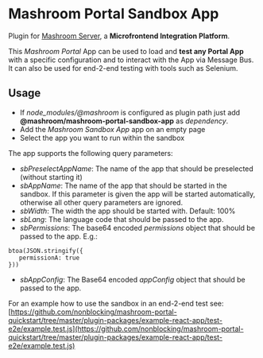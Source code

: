 
# Mashroom Portal Sandbox App

Plugin for [Mashroom Server](https://www.mashroom-server.com), a **Microfrontend Integration Platform**.

This _Mashroom Portal_ App can be used to load and **test any Portal App** with a specific configuration and to interact with the App via Message Bus.
It can also be used for end-2-end testing with tools such as Selenium.

## Usage

 * If *node_modules/@mashroom* is configured as plugin path just add **@mashroom/mashroom-portal-sandbox-app** as *dependency*.
 * Add the _Mashroom Sandbox App_ app on an empty page
 * Select the app you want to run within the sandbox

The app supports the following query parameters:

 * *sbPreselectAppName*: The name of the app that should be preselected (without starting it)
 * *sbAppName*: The name of the app that should be started in the sandbox.
   If this parameter is given the app will be started automatically, otherwise all other query parameters are ignored.
 * *sbWidth*: The width the app should be started with. Default: 100%
 * *sbLang*: The language code that should be passed to the app.
 * *sbPermissions*: The base64 encoded _permissions_ object that should be passed to the app. E.g.:
 ```
btoa(JSON.stringify({
    permissionA: true
}))
```
 * *sbAppConfig*: The Base64 encoded _appConfig_ object that should be passed to the app.

For an example how to use the sandbox in an end-2-end test see:
[https://github.com/nonblocking/mashroom-portal-quickstart/tree/master/plugin-packages/example-react-app/test-e2e/example.test.js](https://github.com/nonblocking/mashroom-portal-quickstart/tree/master/plugin-packages/example-react-app/test-e2e/example.test.js)
